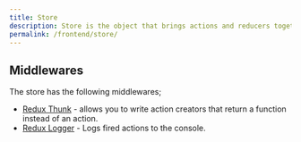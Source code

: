 ```yaml
---
title: Store
description: Store is the object that brings actions and reducers together.
permalink: /frontend/store/
---
```


## Middlewares

The store has the following middlewares;

* [Redux Thunk](https://github.com/gaearon/redux-thunk) - allows you to write action creators that return a function instead of an action.
* [Redux Logger](https://github.com/evgenyrodionov/redux-logger) - Logs fired actions to the console.
